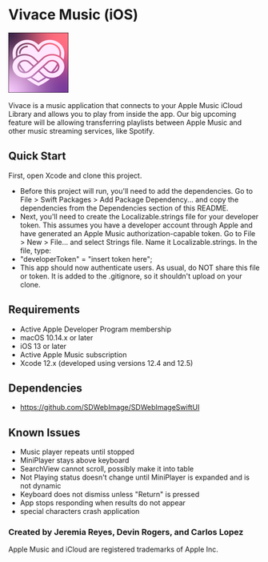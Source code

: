 # Vivace Music (iOS) 
![Vivace Music icon](Vivace/Assets.xcassets/AppIcon.appiconset/120-1.png)


Vivace is a music application that connects to your Apple Music iCloud Library and allows you to play from inside the app. 
Our big upcoming feature will be allowing transferring playlists between Apple Music and other music streaming services, like Spotify.

## Quick Start

First, open Xcode and clone this project. 
* Before this project will run, you'll need to add the dependencies. Go to File > Swift Packages > Add Package Dependency... and copy the dependencies from the Dependencies section of this README. 
* Next, you'll need to create the Localizable.strings file for your developer token. This assumes you have a developer account through Apple and have generated an Apple Music authorization-capable token. Go to File > New > File... and select Strings file. Name it Localizable.strings. In the file, type:
* "developerToken" = "insert token here";
* This app should now authenticate users. As usual, do NOT share this file or token. It is added to the .gitignore, so it shouldn't upload on your clone.

## Requirements

* Active Apple Developer Program membership
* macOS 10.14.x or later
* iOS 13 or later
* Active Apple Music subscription
* Xcode 12.x (developed using versions 12.4 and 12.5)

## Dependencies
* https://github.com/SDWebImage/SDWebImageSwiftUI

## Known Issues

* Music player repeats until stopped
* MiniPlayer stays above keyboard
* SearchView cannot scroll, possibly make it into table
* Not Playing status doesn't change until MiniPlayer is expanded and is not dynamic
* Keyboard does not dismiss unless "Return" is pressed
* App stops responding when results do not appear
* special characters crash application


### Created by Jeremia Reyes, Devin Rogers, and Carlos Lopez

Apple Music and iCloud are registered trademarks of Apple Inc.
